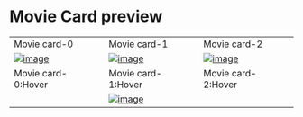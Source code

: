 # Movie Card preview

<table>
  <tr>
    <td width="33.3333%">Movie card-0</td>
    <td width="33.3333%">Movie card-1</td>
    <td width="33.3333%">Movie card-2</td>
  </tr>

  <tr>
    <td width="33.3333%">
      <a href="https://github.com/Clueless-Community/seamless-ui/blob/main/Movie%20Card/src/movie-card-1.html"><img src="https://i.ibb.co/cQRBJcx/image.png" alt="image" border="0"></a>
    </td>
    <td width="33.3333%">
       <a href="https://github.com/Clueless-Community/seamless-ui/blob/main/Movie%20Card/src/movie-card-2.html"><img src="https://i.ibb.co/C8VRqGq/image.png" alt="image" border="0"></a>
    </td>
    <td width="33.3333%">
      <a href="https://github.com/Clueless-Community/seamless-ui/blob/main/Movie%20Card/src/movie-card-3.html"><img src="https://i.ibb.co/n1x9PF0/image.png" alt="image" border="0"></a>
    </td>
  </tr>
    <tr>
    <td width="33.3333%">Movie card-0:Hover</td>
    <td width="33.3333%">Movie card-1:Hover</td>
    <td width="33.3333%">Movie card-2:Hover</td>
  </tr>

  <tr>
    <td width="33.3333%">
      <a href="https://github.com/Clueless-Community/seamless-ui/blob/main/Movie%20Card/src/movie-card-1.html"> 
<!--         <img src="https://i.ibb.co/cQRBJcx/image.png" alt="image" border="0"> -->
      </a>
    </td>
    <td width="33.3333%">
       <a href="https://github.com/Clueless-Community/seamless-ui/blob/main/Movie%20Card/src/movie-card-2.html"><img src="https://i.postimg.cc/T1hdGy7w/Screenshot-2022-12-26-at-10-11-04-PM.png" alt="image" border="0"></a>
    </td>
    <td width="33.3333%">
      <a href="https://github.com/Clueless-Community/seamless-ui/blob/main/Movie%20Card/src/movie-card-3.html">
<!--         <img src="https://i.ibb.co/n1x9PF0/image.png" alt="image" border="0"> -->
      </a>
    </td>
  </tr>
</table>

